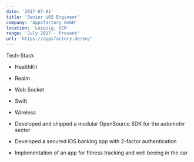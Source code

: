 ```yaml
---
date: '2017-07-01'
title: 'Senior iOS Engineer'
company: 'Appsfactory GmbH'
location: 'Leipzig, GER'
range: 'July 2017 - Present'
url: 'https://appsfactory.de/en/'
---
```


Tech-Stack
- HealthKit
- Realm
- Web Socket
- Swift
- Wireless

- Developed and shipped a modular OpenSource SDK for the automotiv sector
- Developed a secured iOS banking app with 2-factor authentication
- Implementation of an app for fitness tracking and well beeing in the car
